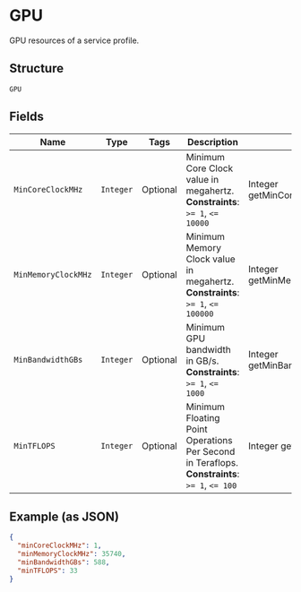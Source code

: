 
# GPU

GPU resources of a service profile.

## Structure

`GPU`

## Fields

| Name | Type | Tags | Description | Getter | Setter |
|  --- | --- | --- | --- | --- | --- |
| `MinCoreClockMHz` | `Integer` | Optional | Minimum Core Clock value in megahertz.<br>**Constraints**: `>= 1`, `<= 10000` | Integer getMinCoreClockMHz() | setMinCoreClockMHz(Integer minCoreClockMHz) |
| `MinMemoryClockMHz` | `Integer` | Optional | Minimum Memory Clock value in megahertz.<br>**Constraints**: `>= 1`, `<= 100000` | Integer getMinMemoryClockMHz() | setMinMemoryClockMHz(Integer minMemoryClockMHz) |
| `MinBandwidthGBs` | `Integer` | Optional | Minimum GPU bandwidth in GB/s.<br>**Constraints**: `>= 1`, `<= 1000` | Integer getMinBandwidthGBs() | setMinBandwidthGBs(Integer minBandwidthGBs) |
| `MinTFLOPS` | `Integer` | Optional | Minimum Floating Point Operations Per Second in Teraflops.<br>**Constraints**: `>= 1`, `<= 100` | Integer getMinTFLOPS() | setMinTFLOPS(Integer minTFLOPS) |

## Example (as JSON)

```json
{
  "minCoreClockMHz": 1,
  "minMemoryClockMHz": 35740,
  "minBandwidthGBs": 588,
  "minTFLOPS": 33
}
```

